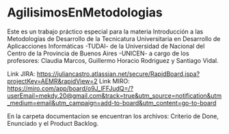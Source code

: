 # AgilisimosEnMetodologias

Este es un trabajo práctico especial para la materia Introducción a las Metodologías de Desarrollo de la Tecnicatura Universitaria en Desarrollo de Aplicacciones Informáticas -TUDAI- de la Universidad de Nacional del Centro de la Provincia de Buenos Aires -UNICEN- a cargo de los profesores: Claudia Marcos, Guillermo Horacio Rodriguez y Santiago Vidal.

Link JIRA: https://juliancastro.atlassian.net/secure/RapidBoard.jspa?projectKey=AEMR&rapidView=2
Link MIRO: https://miro.com/app/board/o9J_lFFJudQ=/?userEmail=mekdy.20@gmail.com&track=true&utm_source=notification&utm_medium=email&utm_campaign=add-to-board&utm_content=go-to-board

En la carpeta documentacion se encuentran los archivos: Criterio de Done, Enunciado y el Product Backlog.